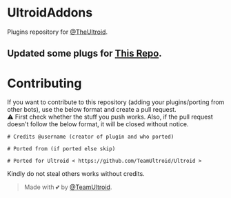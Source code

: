 # UltroidAddons
Plugins repository for [@TheUltroid](https://github.com/TeamUltroid/Ultroid).

## Updated some plugs for [This Repo](https://github.com/madboy482/Ultroid-Advanced).

# Contributing
If you want to contribute to this repository (adding your plugins/porting from other bots), use the below format and create a pull request.   
⚠️ First check whether the stuff you push works. Also, if the pull request doesn't follow the below format, it will be closed without notice.

```
# Credits @username (creator of plugin and who ported)   
   
# Ported from (if ported else skip)   
   
# Ported for Ultroid < https://github.com/TeamUltroid/Ultroid >   
```
   
Kindly do not steal others works without credits.   

> Made with 💕 by [@TeamUltroid](https://t.me/TeamUltroid).
